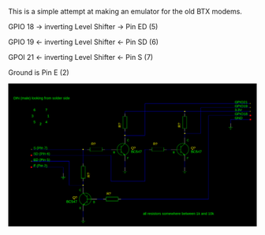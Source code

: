 This is a simple attempt at making an emulator for the old BTX modems.



  GPIO 18 -> inverting Level Shifter -> Pin ED (5)

  GPIO 19 <- inverting Level Shifter <- Pin SD (6)

  GPOI 21 <- inverting Level Shifter <- Pin S (7)

Ground is Pin E (2)

![Sketch of schematics](https://raw.githubusercontent.com/bildschirmtext/esp32_dbt03/master/firmware/sketch_of_schematics.png)
